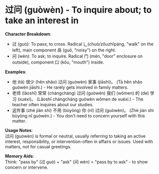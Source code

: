 # **过问 (guòwèn) - To inquire about; to take an interest in**

**Character Breakdown**:  
- 过 (guò): To pass; to cross. Radical ⻌(chuò/zǒuzhīpáng, "walk" on the left), main component 咼 (guō, "noisy") on the right.  
- 问 (wèn): To ask; to inquire. Radical 门 (mén, "door" enclosure on outside), component 口 (kǒu, "mouth") inside.

**Examples**:  
- 他 (tā) 很少 (hěn shǎo) 过问 (guòwèn) 家事 (jiāshì)。 (Tā hěn shǎo guòwèn jiāshì.) - He rarely gets involved in family matters.  
- 老师 (lǎoshī) 常常 (chángcháng) 过问 (guòwèn) 我们 (wǒmen) 的 (de) 学习 (xuéxí)。 (Lǎoshī chángcháng guòwèn wǒmen de xuéxí.) - The teacher often inquires about our studies.  
- 这件事 (zhè jiàn shì) 不用 (bùyòng) 你 (nǐ) 过问 (guòwèn)。 (Zhè jiàn shì bùyòng nǐ guòwèn.) - You don't need to concern yourself with this matter.

**Usage Notes**:  
过问 (guòwèn) is formal or neutral, usually referring to taking an active interest, responsibility, or intervention-often in affairs or issues. Used with matters, not for casual greetings.

**Memory Aids**:  
Think: "pass by" (过 guò) + "ask" (问 wèn) = "pass by to ask" - to show concern or intervene.